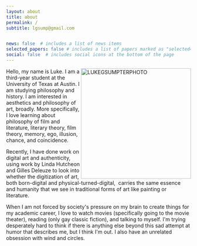 ```yaml
---
layout: about
title: about
permalink: /
subtitle: lgsump@gmail.com


news: false  # includes a list of news items
selected_papers: false # includes a list of papers marked as "selected={true}"
social: false  # includes social icons at the bottom of the page
---
```

<img align="right" width="300" alt="LUKEGSUMPTERPHOTO" src="https://user-images.githubusercontent.com/122332459/230023712-8739c17a-714b-46d6-b4b6-c65fe40f6534.png">

Hello, my name is Luke. I am a third-year student at the University of Texas at Austin. I am studying philosophy and history. I am interested in aesthetics and philosophy of art, broadly. More specifically, I love learning about philosophy of film and literature, literary theory, film theory, memory, ego, illusion, chance, and coincidence.

Recently, I have done work on digital art and authenticity, using work by Linda Hutcheon and Gilles Deleuze to look into whether the digitization of art, both born-digital and physical-turned-digital,  carries the same essence and humanity that we see in traditional forms of art like painting or literature.

When I am not forced by society's pressure on my brain to create things for my academic career, I love to watch movies (specifically going to the movie theater), reading (only gay classic fiction), and talking to myself. I'm trying desperately hard to think if there is anything else beyond this sad attempt at humor that describes me, but I think I'm out. I also have an unrelated obsession with wind and circles.
